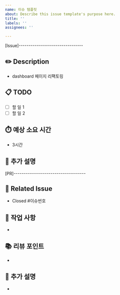 ```yaml
---
name: 이슈 템플릿
about: Describe this issue template's purpose here.
title: ''
labels: ''
assignees: ''

---
```


[Issue]---------------------------------

## ✏️ Description
- dashboard 페이지 리팩토링

## 📋 TODO
- [ ] 할 일 1
- [ ] 할 일 2

## ⏱️ 예상 소요 시간
- 3시간

## 💬 추가 설명


[PR]-------------------------------------

## 📌 Related Issue
- Closed #이슈번호

## 🧾 작업 사항
- 

## 📚 리뷰 포인트
- 

## 💬 추가 설명
-
